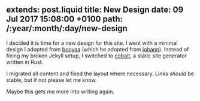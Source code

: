 extends: post.liquid
title: New Design
date: 09 Jul 2017 15:08:00 +0100
path: /:year/:month/:day/new-design
---

I decided it is time for a new design for this site.
I went with a minimal design I adopted from [booyaa][] (which he adopted from [johann][]).
Instead of fixing my broken Jekyll setup, I switched to [cobalt][], a static site generator written in Rust.

I migrated all content and fixed the layout where necessary.
Links _should_ be stable, but if not please let me know.

Maybe this gets me more into writing again.

[cobalt]: https://github.com/cobalt-org/cobalt.rs
[booyaa]: https://booyaa.wtf/
[johann]: http://johannh.me/
